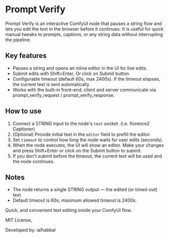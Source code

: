 # Prompt Verify

Prompt Verify is an interactive ComfyUI node that pauses a string flow and lets you edit the text in the browser before it continues. It is useful for quick manual tweaks to prompts, captions, or any string data without interrupting the pipeline.

## Key features
- Pauses a string and opens an inline editor in the UI for live edits.
- Submit edits with Shift+Enter, Or click on Submit button.
- Configurable timeout (default 60s, max 2400s). If the timeout elapses, the current text is sent automatically.
- Works with the built-in front-end; client and server communicate via prompt_verify_request / prompt_verify_response.

## How to use
1. Connect a STRING input to the node's `text` socket. (i.e. florence2 Captioner)
2. (Optional) Provide initial text in the `editor` field to prefill the editor.
3. Set `timeout` to control how long the node waits for user edits (seconds).
4. When the node executes, the UI will show an editor. Make your changes and press Shift+Enter or click on the Submit button to submit.
5. If you don't submit before the timeout, the current text will be used and the node continues.

## Notes
- The node returns a single STRING output — the edited (or timed-out) text.
- Default timeout is 60s; maximum allowed timeout is 2400s.

Quick, and convenient text editing inside your ComfyUI flow.

MIT License,

Developed by: ialhabbal